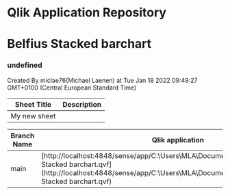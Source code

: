 # Qlik Application Repository 
# Belfius Stacked barchart
### undefined
Created By miclae76(Michael Laenen) at Tue Jan 18 2022 09:49:27 GMT+0100 (Central European Standard Time)




Sheet Title | Description
------------ | -------------
My new sheet|



Branch Name|Qlik application
---|---
main|[http://localhost:4848/sense/app/C:\Users\MLA\Documents\Qlik\Sense\Apps\Belfius Stacked barchart.qvf](http://localhost:4848/sense/app/C:\Users\MLA\Documents\Qlik\Sense\Apps\Belfius Stacked barchart.qvf)